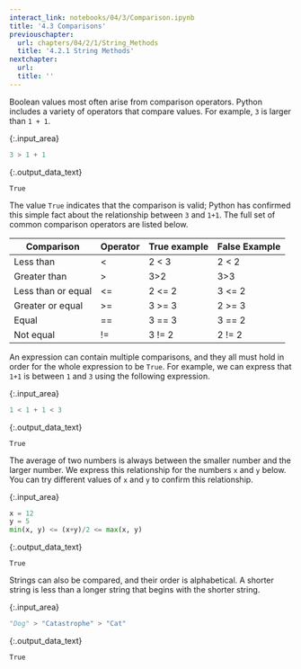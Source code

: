```yaml
---
interact_link: notebooks/04/3/Comparison.ipynb
title: '4.3 Comparisons'
previouschapter:
  url: chapters/04/2/1/String_Methods
  title: '4.2.1 String Methods'
nextchapter:
  url: 
  title: ''
---
```


Boolean values most often arise from comparison operators. Python includes a variety of operators that compare values. For example, `3` is larger than `1 + 1`.


{:.input_area}
```python
3 > 1 + 1
```




{:.output_data_text}
```
True
```



The value `True` indicates that the comparison is valid; Python has confirmed this simple fact about the relationship between `3` and `1+1`. The full set of common comparison operators are listed below.

| Comparison         | Operator | True example | False Example |
|--------------------|----------|--------------|---------------|
| Less than          | <        | 2 < 3        | 2 < 2         |
| Greater than       | >        | 3>2          | 3>3           |
| Less than or equal | <=       | 2 <= 2       | 3 <= 2        |
| Greater or equal   | >=       | 3 >= 3       | 2 >= 3        |
| Equal              | ==       | 3 == 3       | 3 == 2        |
| Not equal          | !=       | 3 != 2       | 2 != 2        |

An expression can contain multiple comparisons, and they all must hold in order for the whole expression to be `True`. For example, we can express that `1+1` is between `1` and `3` using the following expression.


{:.input_area}
```python
1 < 1 + 1 < 3
```




{:.output_data_text}
```
True
```



The average of two numbers is always between the smaller number and the larger number. We express this relationship for the numbers `x` and `y` below. You can try different values of `x` and `y` to confirm this relationship.


{:.input_area}
```python
x = 12
y = 5
min(x, y) <= (x+y)/2 <= max(x, y)
```




{:.output_data_text}
```
True
```



Strings can also be compared, and their order is alphabetical. A shorter string is less than a longer string that begins with the shorter string.


{:.input_area}
```python
"Dog" > "Catastrophe" > "Cat"
```




{:.output_data_text}
```
True
```


